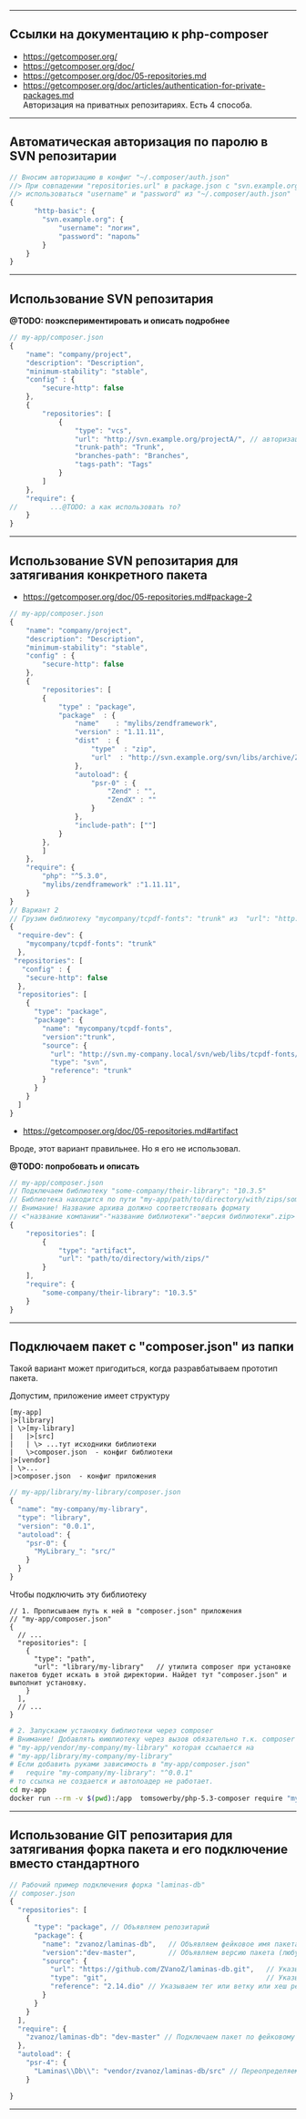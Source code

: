 <hr/>

## Ссылки на документацию к php-composer


* https://getcomposer.org/
* https://getcomposer.org/doc/
* https://getcomposer.org/doc/05-repositories.md
* https://getcomposer.org/doc/articles/authentication-for-private-packages.md  
Авторизация на приватных репозитариях. Есть 4 способа.

<hr/>

## Автоматическая авторизация по паролю в SVN репозитарии

```js
// Вносим авторизацию в конфиг "~/.composer/auth.json"
//> При совпадении "repositories.url" в package.json с "svn.example.org" будут 
//> использоваться "username" и "password" из "~/.composer/auth.json"
{
      "http-basic": {
        "svn.example.org": {
            "username": "логин",
            "password": "пароль" 
        }
    }
}
```

<hr/>


## Использование SVN репозитария

**@TODO: поэкспериментировать и описать подробнее**

```js
// my-app/composer.json
{
    "name": "company/project",
    "description": "Description",
    "minimum-stability": "stable",
    "config" : {
        "secure-http": false
    },
    {
        "repositories": [
            {
                "type": "vcs",
                "url": "http://svn.example.org/projectA/", // авторизация из  "~/.composer/auth.json"
                "trunk-path": "Trunk",
                "branches-path": "Branches",
                "tags-path": "Tags"
            }
        ]
    },
    "require": {    
//        ...@TODO: а как использовать то?
    }
}
```

<hr />

## Использование SVN репозитария для затягивания конкретного пакета

* https://getcomposer.org/doc/05-repositories.md#package-2

```js
// my-app/composer.json
{
    "name": "company/project",
    "description": "Description",
    "minimum-stability": "stable",
    "config" : {
        "secure-http": false
    },
    {
        "repositories": [
        {
            "type" : "package",
            "package"  : {
                "name"    : "mylibs/zendframework",
                "version" : "1.11.11",
                "dist"  : {
                    "type"  : "zip",
                    "url"  : "http://svn.example.org/svn/libs/archive/ZendFramework/ZendFramework-1.11.11.zip"  // авторизация из "~/.composer/auth.json"
                },
                "autoload": {
                    "psr-0" : {
                        "Zend" : "",
                        "ZendX" : ""
                    }
                },
                "include-path": [""]
            }
        },
        ]
    },
    "require": {
        "php": "^5.3.0",
        "mylibs/zendframework" :"1.11.11",
    }
}
// Вариант 2
// Грузим библиотеку "mycompany/tcpdf-fonts": "trunk" из  "url": "http://svn.my-company.local/svn/web/libs/tcpdf-fonts/trunk",
{
  "require-dev": {
    "mycompany/tcpdf-fonts": "trunk"
  },
 "repositories": [
   "config" : {
    "secure-http": false
  },
  "repositories": [
    {
      "type": "package",
      "package": {
        "name": "mycompany/tcpdf-fonts",
        "version":"trunk",
        "source": {
          "url": "http://svn.my-company.local/svn/web/libs/tcpdf-fonts/trunk",
          "type": "svn",
          "reference": "trunk"
        }
      }
    }
  ]
}

```

* https://getcomposer.org/doc/05-repositories.md#artifact

Вроде, этот вариант правильнее. Но я его не использовал.

**@TODO: попробовать и описать**

```js
// my-app/composer.json
// Подключаем библиотеку "some-company/their-library": "10.3.5"
// Библиотека находится по пути "my-app/path/to/directory/with/zips/some-company-their-library-10.3.5.zip"
// Внимание! Название архива должно соответствовать формату 
// <"название компании"-"название библиотеки"-"версия библиотеки".zip>
{
    "repositories": [
        {
            "type": "artifact",
            "url": "path/to/directory/with/zips/"
        }
    ],
    "require": {
        "some-company/their-library": "10.3.5"
    }
}

```

<hr/>

## Подключаем пакет с "composer.json" из папки 

Такой вариант может пригодиться, когда разравбатываем прототип пакета.

Допустим, приложение имеет структуру
```TEXT
[my-app]
|>[library]
| \>[my-library]
|   |>[src]
|   | \> ...тут исходники библиотеки
|   \>composer.json  - конфиг библиотеки
|>[vendor]
| \>...
|>composer.json  - конфиг приложения
```
```js
// my-app/library/my-library/composer.json
{
  "name": "my-company/my-library",
  "type": "library",
  "version": "0.0.1",
  "autoload": {
    "psr-0": {
      "MyLibrary_": "src/"
    }
  }
}
```
Чтобы подключить эту библиотеку
```JS
// 1. Прописываем путь к ней в "composer.json" приложения
// "my-app/composer.json"
{
  // ...
  "repositories": [
    {
      "type": "path",
      "url": "library/my-library"   // утилита composer при установке пакетов будет искать в этой директории. Найдет тут "composer.json" и выполнит установку.
    }
  ],
  // ...
}
```
```BASH
# 2. Запускаем установку библиотеки через composer
# Внимание! Добавлять юиюлиотеку через вызов обязательно т.к. composer создает символичкскую ссылку 
# "my-app/vendor/my-company/my-library" которая ссылается на
# "my-app/library/my-company/my-library"
# Если добавить руками зависимость в "my-app/composer.json" 
#   require "my-company/my-library": "^0.0.1" 
# то ссылка не создается и автолоадер не работает.
cd my-app
docker run --rm -v $(pwd):/app  tomsowerby/php-5.3-composer require "my-company/my-library"
```
<hr />

## Использование GIT репозитария для затягивания форка пакета и его подключение вместо стандартного

```js
// Рабочий пример подключения форка "laminas-db"
// composer.json
{
  "repositories": [
    {
      "type": "package", // Объявляем репозитарий
      "package": {
        "name": "zvanoz/laminas-db",   // Объявляем фейковое имя пакета (любое, которое не используется в packagist)
        "version":"dev-master",        // Объявляем версию пакета (любую. В данном случае "dev-master" но могла бы быть и такой"2.14.20211105")
        "source": {
          "url": "https://github.com/ZVanoZ/laminas-db.git",   // Указываем репозиторий
          "type": "git",                                       // Указываем тип репозитария
          "reference": "2.14.dio" // Указываем тег или ветку или хеш ревизии, которая будет затянута (должно соответствовать реальности)
        }
      }
    }
  ],
  "require": {
    "zvanoz/laminas-db": "dev-master" // Подключаем пакет по фейковому имени
  },
  "autoload": {
    "psr-4": {
      "Laminas\\Db\\": "vendor/zvanoz/laminas-db/src" // Переопределяем путь поиска "laminas-db" на наш фейковый пакет в папке "vendor"
    }

}
```

<hr/>
